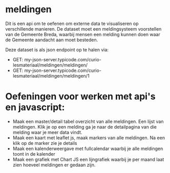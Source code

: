 # meldingen

Dit is een api om te oefenen om externe data te visualiseren op verschillende manieren.
De dataset moet een meldingsysteem voorstellen van de Gemeente Breda, waarbij mensen een melding kunnen doen waar de Gemeente aandacht aan moet besteden. 

Deze dataset is als json endpoint op te halen via:

* GET:  my-json-server.typicode.com/curio-lesmateriaal/meldingen/meldingen/      
* GET:  my-json-server.typicode.com/curio-lesmateriaal/meldingen/meldingen/1     

# Oefeningen voor werken met api's en javascript: 

* Maak een master/detail tabel overzicht van alle meldingen. Een lijst van meldingen. Klik je op een melding ga je naar de detailpagina van die melding waar je meer data vindt.
* Maak een kaart met leaflet js, maak markers van alle meldingen. Na een klik op de marker zie je details
* Maak een kalenderweergave met fullcalendar waarbij je alle meldingen toont in de kalender
* Maak een grafiek met Chart JS een lijngrafiek waarbij je per maand laat zien hoeveel meldingen er gedaan zijn. 
